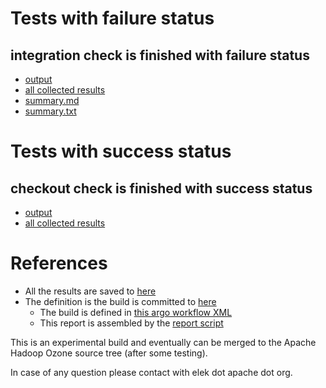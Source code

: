 # Tests with failure status

## integration check is finished with failure status

   * [output](https://raw.githubusercontent.com/elek/ozone-ci-03/master/pr/pr-hdds-2520-jsqql/integration/output.log)
   * [all collected results](https://github.com/elek/ozone-ci-03/tree/master/pr/pr-hdds-2520-jsqql/integration)
   * [summary.md](https://github.com/elek/ozone-ci-03/tree/master/pr/pr-hdds-2520-jsqql/integration/summary.md)
   * [summary.txt](https://github.com/elek/ozone-ci-03/tree/master/pr/pr-hdds-2520-jsqql/integration/summary.txt)



# Tests with success status

## checkout check is finished with success status

   * [output](https://raw.githubusercontent.com/elek/ozone-ci-03/master/pr/pr-hdds-2520-jsqql/checkout/output.log)
   * [all collected results](https://github.com/elek/ozone-ci-03/tree/master/pr/pr-hdds-2520-jsqql/checkout)




# References

 * All the results are saved to [here](https://github.com/elek/ozone-ci-03/tree/master/pr/pr-hdds-2520-jsqql/)
 * The definition is the build is committed to [here](https://github.com/elek/argo-ozone)
    * The build is defined in [this argo workflow XML](https://github.com/elek/argo-ozone/blob/master/ozone-build.yaml)
    * This report is assembled by the [report script](https://github.com/elek/argo-ozone/blob/master/scripts/report.sh)

This is an experimental build and eventually can be merged to the Apache Hadoop Ozone source tree (after some testing).

In case of any question please contact with elek dot apache dot org.
